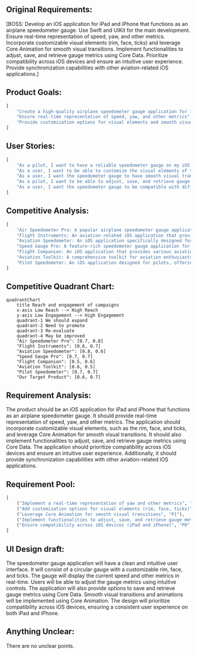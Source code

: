 ## Original Requirements:
[BOSS: Develop an iOS application for iPad and iPhone that functions as an airplane speedometer gauge. Use Swift and UIKit for the main development. Ensure real-time representation of speed, yaw, and other metrics. Incorporate customizable visual elements (rim, face, ticks) and leverage Core Animation for smooth visual transitions. Implement functionalities to adjust, save, and retrieve gauge metrics using Core Data. Prioritize compatibility across iOS devices and ensure an intuitive user experience. Provide synchronization capabilities with other aviation-related iOS applications.]

## Product Goals:
```python
[
    "Create a high-quality airplane speedometer gauge application for iOS devices",
    "Ensure real-time representation of speed, yaw, and other metrics",
    "Provide customization options for visual elements and smooth visual transitions"
]
```

## User Stories:
```python
[
    "As a pilot, I want to have a reliable speedometer gauge on my iOS device to monitor my airplane's speed and other metrics in real-time.",
    "As a user, I want to be able to customize the visual elements of the speedometer gauge, such as the rim, face, and ticks, to suit my personal preferences.",
    "As a user, I want the speedometer gauge to have smooth visual transitions and animations for a more enjoyable user experience.",
    "As a pilot, I want to be able to adjust, save, and retrieve gauge metrics using Core Data for easy access and management.",
    "As a user, I want the speedometer gauge to be compatible with different iOS devices, including iPad and iPhone, for flexibility in usage."
]
```

## Competitive Analysis:
```python
[
    "Air Speedometer Pro: A popular airplane speedometer gauge application for iOS devices with customizable visual elements and real-time representation of speed and other metrics.",
    "Flight Instruments: An aviation-related iOS application that provides a comprehensive set of flight instruments, including a speedometer gauge, for pilots.",
    "Aviation Speedometer: An iOS application specifically designed for aviation enthusiasts, offering a speedometer gauge with customizable visual elements and synchronization capabilities with other aviation-related apps.",
    "Speed Gauge Pro: A feature-rich speedometer gauge application for iOS devices, offering real-time speed representation, customizable visual elements, and smooth visual transitions.",
    "Flight Companion: An iOS application that provides various aviation-related tools and features, including a speedometer gauge, for pilots.",
    "Aviation Toolkit: A comprehensive toolkit for aviation enthusiasts, including a speedometer gauge with real-time speed representation and customizable visual elements.",
    "Pilot Speedometer: An iOS application designed for pilots, offering a speedometer gauge with real-time speed representation and synchronization capabilities with other aviation-related apps."
]
```

## Competitive Quadrant Chart:
```mermaid
quadrantChart
    title Reach and engagement of campaigns
    x-axis Low Reach --> High Reach
    y-axis Low Engagement --> High Engagement
    quadrant-1 We should expand
    quadrant-2 Need to promote
    quadrant-3 Re-evaluate
    quadrant-4 May be improved
    "Air Speedometer Pro": [0.7, 0.8]
    "Flight Instruments": [0.6, 0.7]
    "Aviation Speedometer": [0.8, 0.6]
    "Speed Gauge Pro": [0.7, 0.7]
    "Flight Companion": [0.5, 0.6]
    "Aviation Toolkit": [0.6, 0.5]
    "Pilot Speedometer": [0.7, 0.7]
    "Our Target Product": [0.6, 0.7]
```

## Requirement Analysis:
The product should be an iOS application for iPad and iPhone that functions as an airplane speedometer gauge. It should provide real-time representation of speed, yaw, and other metrics. The application should incorporate customizable visual elements, such as the rim, face, and ticks, and leverage Core Animation for smooth visual transitions. It should also implement functionalities to adjust, save, and retrieve gauge metrics using Core Data. The application should prioritize compatibility across iOS devices and ensure an intuitive user experience. Additionally, it should provide synchronization capabilities with other aviation-related iOS applications.

## Requirement Pool:
```python
[
    ("Implement a real-time representation of yaw and other metrics", "P0"),
    ("Add customization options for visual elements (rim, face, ticks)", "P1"),
    ("Leverage Core Animation for smooth visual transitions", "P1"),
    ("Implement functionalities to adjust, save, and retrieve gauge metrics using Core Data", "P0"),
    ("Ensure compatibility across iOS devices (iPad and iPhone)", "P0")
]
```

## UI Design draft:
The speedometer gauge application will have a clean and intuitive user interface. It will consist of a circular gauge with a customizable rim, face, and ticks. The gauge will display the current speed and other metrics in real-time. Users will be able to adjust the gauge metrics using intuitive controls. The application will also provide options to save and retrieve gauge metrics using Core Data. Smooth visual transitions and animations will be implemented using Core Animation. The design will prioritize compatibility across iOS devices, ensuring a consistent user experience on both iPad and iPhone.

## Anything Unclear:
There are no unclear points.